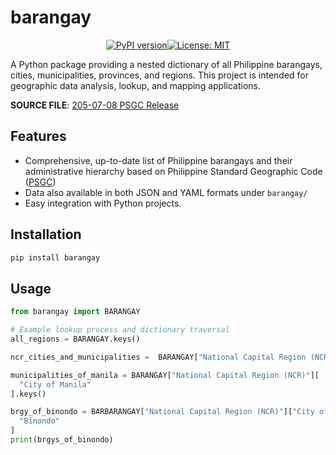# barangay
[<p style="text-align:center;">![PyPI version](https://img.shields.io/pypi/v/barangay.svg)](https://pypi.org/project/barangay/)[![License: MIT](https://img.shields.io/badge/License-MIT-yellow.svg)](https://opensource.org/licenses/MIT)<p>
<p>

A Python package providing a nested dictionary of all Philippine barangays,
cities, municipalities, provinces, and regions. This project is
intended for geographic data analysis, lookup, and mapping applications.

__SOURCE FILE__: [205-07-08 PSGC Release](https://psa.gov.ph/classification/psgc/node/1684077694)

## Features

- Comprehensive, up-to-date list of Philippine barangays and their administrative
  hierarchy based on Philippine Standard Geographic Code ([PSGC](https://psa.gov.ph/classification/psgc))
- Data also available in both JSON and YAML formats under `barangay/`
- Easy integration with Python projects.

## Installation

```bash
pip install barangay
```

## Usage
```python
from barangay import BARANGAY

# Example lookup process and dictionary traversal
all_regions = BARANGAY.keys()

ncr_cities_and_municipalities =  BARANGAY["National Capital Region (NCR)"].keys()

municipalities_of_manila = BARANGAY["National Capital Region (NCR)"][
  "City of Manila"
].keys()

brgy_of_binondo = BARBARANGAY["National Capital Region (NCR)"]["City of Manila"][
  "Binondo"
]
print(brgys_of_binondo)
```
